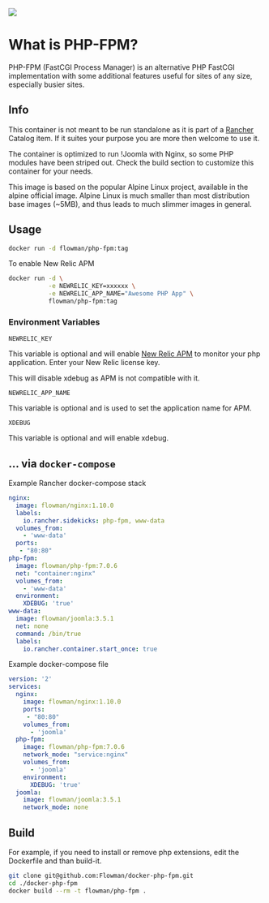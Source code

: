 [![](https://badge.imagelayers.io/flowman/php-fpm:latest.svg)](https://imagelayers.io/?images=flowman/php-fpm:latest 'Get your own badge on imagelayers.io')

# What is PHP-FPM?

PHP-FPM (FastCGI Process Manager) is an alternative PHP FastCGI implementation with some additional features useful for sites of any size, especially busier sites.

## Info

This container is not meant to be run standalone as it is part of a [Rancher](http://rancher.com) Catalog item. If it suites your purpose you are more then welcome to use it.

The container is optimized to run !Joomla with Nginx, so some PHP modules have been striped out. Check the build section to customize this container for your needs.

This image is based on the popular Alpine Linux project, available in the alpine official image. Alpine Linux is much smaller than most distribution base images (~5MB), and thus leads to much slimmer images in general.

## Usage

```bash
docker run -d flowman/php-fpm:tag
```

To enable New Relic APM

```bash
docker run -d \
           -e NEWRELIC_KEY=xxxxxx \
           -e NEWRELIC_APP_NAME="Awesome PHP App" \
           flowman/php-fpm:tag
```

### Environment Variables

`NEWRELIC_KEY`

This variable is optional and will enable [New Relic APM](https://newrelic.com/application-monitoring) to monitor your php application. Enter your New Relic license key.

This will disable xdebug as APM is not compatible with it.

`NEWRELIC_APP_NAME`

This variable is optional and is used to set the application name for APM.

`XDEBUG`

This variable is optional and will enable xdebug.

## ... via `docker-compose`

Example Rancher docker-compose stack

```yaml
nginx:
  image: flowman/nginx:1.10.0
  labels:
    io.rancher.sidekicks: php-fpm, www-data
  volumes_from:
    - 'www-data'
  ports:
   - "80:80"
php-fpm:
  image: flowman/php-fpm:7.0.6
  net: "container:nginx"
  volumes_from:
    - 'www-data'
  environment:
    XDEBUG: 'true'
www-data:
  image: flowman/joomla:3.5.1
  net: none
  command: /bin/true
  labels:
    io.rancher.container.start_once: true
```

Example docker-compose file

```yaml
version: '2'
services:
  nginx:
    image: flowman/nginx:1.10.0
    ports:
     - "80:80"
    volumes_from:
      - 'joomla'
  php-fpm:
    image: flowman/php-fpm:7.0.6
    network_mode: "service:nginx"
    volumes_from:
      - 'joomla'
    environment:
      XDEBUG: 'true'
  joomla:
    image: flowman/joomla:3.5.1
    network_mode: none
```

## Build

For example, if you need to install or remove php extensions, edit the Dockerfile and than build-it.

```bash
git clone git@github.com:Flowman/docker-php-fpm.git
cd ./docker-php-fpm
docker build --rm -t flowman/php-fpm .
```
